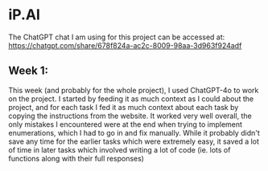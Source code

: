 # iP.AI
The ChatGPT chat I am using for this project can be accessed at: https://chatgpt.com/share/678f824a-ac2c-8009-98aa-3d963f924adf

## Week 1:
This week (and probably for the whole project), I used ChatGPT-4o to work on the project. I started by feeding it as much context as I could about the project, and for each task I fed it as much context about each task by copying the instructions from the website. It worked very well overall, the only mistakes I encountered were at the end when trying to implement enumerations, which I had to go in and fix manually. While it probably didn't save any time for the earlier tasks which were extremely easy, it saved a lot of time in later tasks which involved writing a lot of code (ie. lots of functions along with their full responses)

